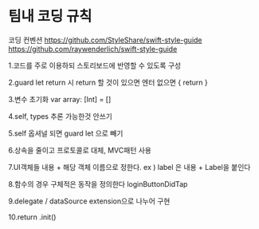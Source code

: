 # 팀내 코딩 규칙

코딩 컨벤션 
https://github.com/StyleShare/swift-style-guide
https://github.com/raywenderlich/swift-style-guide

1.코드를 주로 이용하되 스토리보드에 반영할 수 있도록 구성 

2.guard let return 시 return 할 것이 있으면 엔터 없으면 { return }

3.변수 초기화 var array: [Int] = []

4.self, types 추론 가능한것 안쓰기

5.self 옵셔널 되면 guard let 으로 빼기

6.상속을 줄이고 프로토콜로 대체, MVC패턴 사용

7.UI객체들 내용 + 해당 객체 이름으로 정한다. ex ) label 은 내용 + Label을 붙인다 

8.함수의 경우 구체적은 동작을 정의한다 loginButtonDidTap

9.delegate / dataSource extension으로 나누어 구현

10.return .init()
